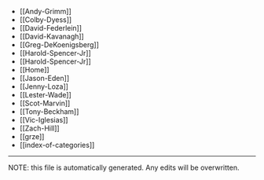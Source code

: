 * [[Andy-Grimm]]
* [[Colby-Dyess]]
* [[David-Federlein]]
* [[David-Kavanagh]]
* [[Greg-DeKoenigsberg]]
* [[Harold-Spencer-Jr]]
* [[Harold-Spencer-Jr]]
* [[Home]]
* [[Jason-Eden]]
* [[Jenny-Loza]]
* [[Lester-Wade]]
* [[Scot-Marvin]]
* [[Tony-Beckham]]
* [[Vic-Iglesias]]
* [[Zach-Hill]]
* [[grze]]
* [[index-of-categories]]

*****
NOTE: this file is automatically generated. Any edits will be overwritten.
